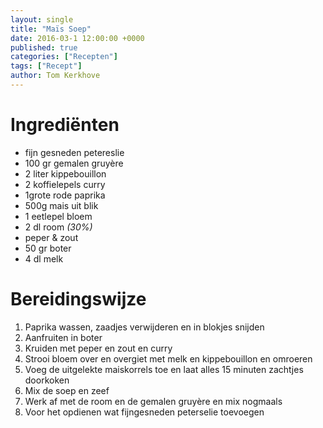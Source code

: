 ```yaml
---
layout: single
title: "Maïs Soep"
date: 2016-03-1 12:00:00 +0000
published: true
categories: ["Recepten"]
tags: ["Recept"]
author: Tom Kerkhove
---
```


# Ingrediënten

- fijn gesneden petereslie
- 100 gr gemalen gruyère
- 2 liter kippebouillon
- 2 koffielepels curry
- 1grote rode paprika
- 500g mais uit blik
- 1 eetlepel bloem
- 2 dl room _(30%)_
- peper & zout
- 50 gr boter
- 4 dl melk

# Bereidingswijze

1. Paprika wassen, zaadjes verwijderen en in blokjes snijden
2. Aanfruiten in boter
3. Kruiden met peper en zout en curry
4. Strooi bloem over en overgiet met melk en kippebouillon en omroeren
5. Voeg de uitgelekte maiskorrels toe en laat alles 15 minuten zachtjes doorkoken
6. Mix de soep en zeef
7. Werk af met de room en de gemalen gruyère en mix nogmaals
8. Voor het opdienen wat fijngesneden peterselie toevoegen